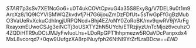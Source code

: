 $START$p3sSv7XE1NcGo6+u0T4ukCOVtCpvuG4a35S8Exy8g/V7DEL9u0t1m9ArcXz8/1Q9ICYVISMWQZkvdvfj7H7G6ijouZmDzFDfUt+5sTwGpFfGgBzMubO3VaUeRvXckuCdhIngjURPQNcd+Bhj4EZ/oNY0ZoRoBK/mv9qwRV9jYArFgRxayxmEUwoCSJg3eiNCTj3oUSXTY2hN5UYch/ETRzjiyzUnTcMjoz6vcuhzO4ZQDiHTR9uDCtJMJyFwIuoLhs+LDoRpGPT1hhpmezw5ROaVDcPanpxdx4MxL8vcorqd7+0qw9UufgzXA8rpINuyfph26NtNI9YrZrfLraBDcw==$END$